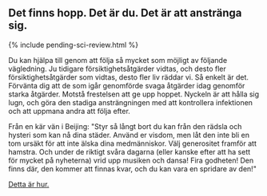 ## Det finns hopp. Det är du. Det är att anstränga sig.

{% include pending-sci-review.html %}

Du kan hjälpa till genom att följa så mycket som möjligt av följande vägledning. Ju tidigare försiktighetsåtgärder vidtas, och desto fler försiktighetsåtgärder som vidtas, desto fler liv räddar vi. Så enkelt är det. Förvänta dig att de som igår genomförde svaga åtgärder idag genomför starka åtgärder. Motstå frestelsen att ge upp hoppet. Nyckeln är att hålla sig lugn, och göra den stadiga ansträngningen med att kontrollera infektionen och att uppmana andra att följa efter.

Från en kär vän i Beijing: "Styr så långt bort du kan från den rädsla och hysteri som kan nå dina städer. Använd er visdom, men låt den inte bli en tom ursäkt för att inte älska dina medmänniskor. Välj generositet framför att hamstra. Och under de riktigt svåra dagarna (eller kanske efter att ha sett för mycket på nyheterna) vrid upp musiken och dansa! Fira godheten! Den finns där, den kommer att finnas kvar, och du kan vara en spridare av den!" 

[Detta är hur.](/act-and-prepare/)
